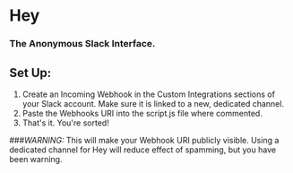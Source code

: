# Hey
### The Anonymous Slack Interface.

## Set Up:
1. Create an Incoming Webhook in the Custom Integrations sections of your Slack account. Make sure it is linked to a new, dedicated channel.
2. Paste the Webhooks URI into the script.js file where commented.
3. That's it. You're sorted!

###*WARNING:*
This will make your Webhook URI publicly visible. Using a dedicated channel for Hey will reduce effect of spamming, but you have been warning.

